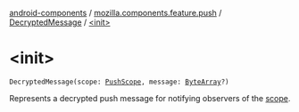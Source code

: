 [android-components](../../index.md) / [mozilla.components.feature.push](../index.md) / [DecryptedMessage](index.md) / [&lt;init&gt;](./-init-.md)

# &lt;init&gt;

`DecryptedMessage(scope: `[`PushScope`](../-push-scope.md)`, message: `[`ByteArray`](https://kotlinlang.org/api/latest/jvm/stdlib/kotlin/-byte-array/index.html)`?)`

Represents a decrypted push message for notifying observers of the [scope](scope.md).

